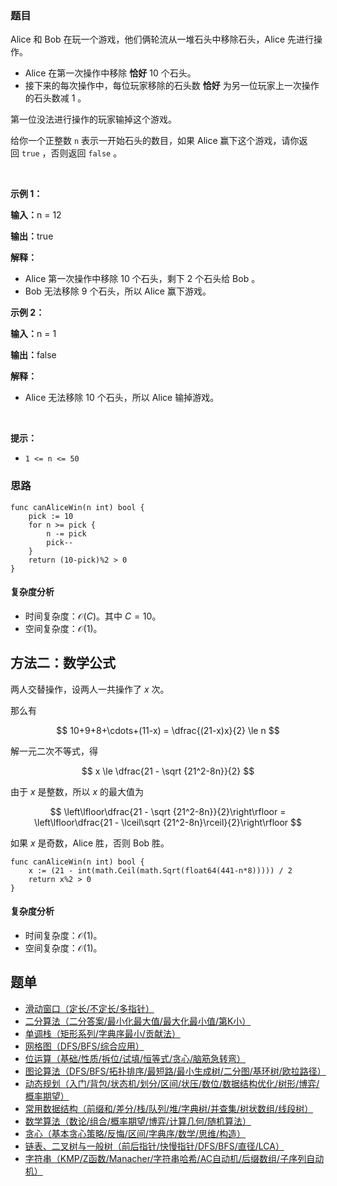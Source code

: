 ### 题目

<p>Alice 和 Bob 在玩一个游戏，他们俩轮流从一堆石头中移除石头，Alice 先进行操作。</p>

<ul>
	<li>Alice 在第一次操作中移除 <strong>恰好</strong>&nbsp;10 个石头。</li>
	<li>接下来的每次操作中，每位玩家移除的石头数 <strong>恰好</strong>&nbsp;为另一位玩家上一次操作的石头数减 1 。</li>
</ul>

<p>第一位没法进行操作的玩家输掉这个游戏。</p>

<p>给你一个正整数&nbsp;<code>n</code>&nbsp;表示一开始石头的数目，如果 Alice 赢下这个游戏，请你返回&nbsp;<code>true</code>&nbsp;，否则返回 <code>false</code>&nbsp;。</p>

<p>&nbsp;</p>

<p><strong class="example">示例 1：</strong></p>

<div class="example-block">
<p><span class="example-io"><b>输入：</b>n = 12</span></p>

<p><span class="example-io"><b>输出：</b>true</span></p>

<p><strong>解释：</strong></p>

<ul>
	<li>Alice 第一次操作中移除 10 个石头，剩下 2 个石头给 Bob 。</li>
	<li>Bob 无法移除 9 个石头，所以 Alice 赢下游戏。</li>
</ul>
</div>

<p><strong class="example">示例 2：</strong></p>

<div class="example-block">
<p><span class="example-io"><b>输入：</b>n = 1</span></p>

<p><span class="example-io"><b>输出：</b>false</span></p>

<p><b>解释：</b></p>

<ul>
	<li>Alice 无法移除 10 个石头，所以 Alice 输掉游戏。</li>
</ul>
</div>

<p>&nbsp;</p>

<p><strong>提示：</strong></p>

<ul>
	<li><code>1 &lt;= n &lt;= 50</code></li>
</ul>


### 思路

```
func canAliceWin(n int) bool {
	pick := 10
	for n >= pick {
		n -= pick
		pick--
	}
	return (10-pick)%2 > 0
}
```

#### 复杂度分析

- 时间复杂度：$\mathcal{O}(C)$。其中 $C=10$。
- 空间复杂度：$\mathcal{O}(1)$。


## 方法二：数学公式

两人交替操作，设两人一共操作了 $x$ 次。

那么有

$$
10+9+8+\cdots+(11-x) = \dfrac{(21-x)x}{2} \le n
$$

解一元二次不等式，得

$$
x \le \dfrac{21 - \sqrt {21^2-8n}}{2}
$$

由于 $x$ 是整数，所以 $x$ 的最大值为

$$
\left\lfloor\dfrac{21 - \sqrt {21^2-8n}}{2}\right\rfloor = \left\lfloor\dfrac{21 - \lceil\sqrt {21^2-8n}\rceil}{2}\right\rfloor
$$

如果 $x$ 是奇数，Alice 胜，否则 Bob 胜。

```
func canAliceWin(n int) bool {
	x := (21 - int(math.Ceil(math.Sqrt(float64(441-n*8))))) / 2
	return x%2 > 0
}
```

#### 复杂度分析

- 时间复杂度：$\mathcal{O}(1)$。
- 空间复杂度：$\mathcal{O}(1)$。

## 题单

- [滑动窗口（定长/不定长/多指针）](https://leetcode.cn/circle/discuss/0viNMK/)
- [二分算法（二分答案/最小化最大值/最大化最小值/第K小）](https://leetcode.cn/circle/discuss/SqopEo/)
- [单调栈（矩形系列/字典序最小/贡献法）](https://leetcode.cn/circle/discuss/9oZFK9/)
- [网格图（DFS/BFS/综合应用）](https://leetcode.cn/circle/discuss/YiXPXW/)
- [位运算（基础/性质/拆位/试填/恒等式/贪心/脑筋急转弯）](https://leetcode.cn/circle/discuss/dHn9Vk/)
- [图论算法（DFS/BFS/拓扑排序/最短路/最小生成树/二分图/基环树/欧拉路径）](https://leetcode.cn/circle/discuss/01LUak/)
- [动态规划（入门/背包/状态机/划分/区间/状压/数位/数据结构优化/树形/博弈/概率期望）](https://leetcode.cn/circle/discuss/tXLS3i/)
- [常用数据结构（前缀和/差分/栈/队列/堆/字典树/并查集/树状数组/线段树）](https://leetcode.cn/circle/discuss/mOr1u6/)
- [数学算法（数论/组合/概率期望/博弈/计算几何/随机算法）](https://leetcode.cn/circle/discuss/IYT3ss/)
- [贪心（基本贪心策略/反悔/区间/字典序/数学/思维/构造）](https://leetcode.cn/circle/discuss/g6KTKL/)
- [链表、二叉树与一般树（前后指针/快慢指针/DFS/BFS/直径/LCA）](https://leetcode.cn/circle/discuss/K0n2gO/)
- [字符串（KMP/Z函数/Manacher/字符串哈希/AC自动机/后缀数组/子序列自动机）](https://leetcode.cn/circle/discuss/SJFwQI/)